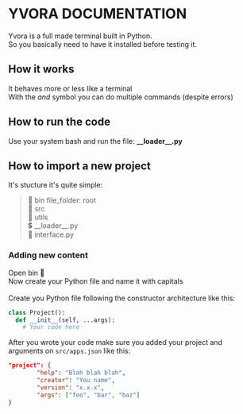 # YVORA DOCUMENTATION

Yvora is a full made terminal built in Python.\
So you basically need to have it installed before testing it.

## How it works
It behaves more or less like a terminal\
With the *and* symbol you can do multiple commands (despite errors)

## How to run the code
Use your system bash and run the file: __\_\_loader\_\_.py__

## How to import a new project
It's stucture it's quite simple:

>:file_folder: bin
file_folder: root\
:file_folder: src\
:file_folder: utils\
:heavy_dollar_sign: \_\_loader\_\_.py\
:memo: interface.py

### Adding new content
Open bin :file_folder:\
Now create your Python file and name it with capitals\
\
Create you Python file following the constructor architecture like this:

```python
class Project():
  def __init__(self, ...args):
    # Your code here
```

After you wrote your code make sure you added your project and arguments on `src/apps.json` like this:

```json
"project": {
        "help": "Blah blah blah",
        "creator": "You name",
        "version": "x.x.x",
        "args": ["foo", "bar", "baz"]
}
```
